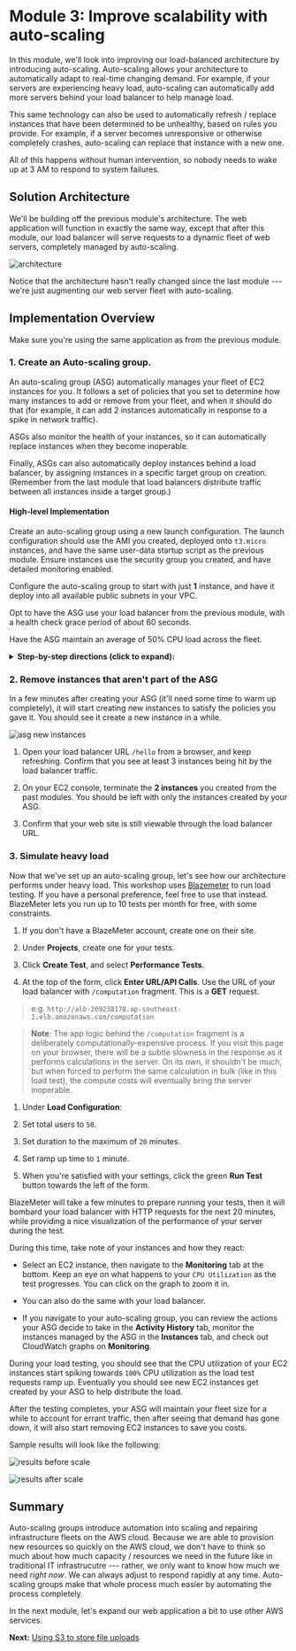 Module 3: Improve scalability with auto-scaling
===

In this module, we'll look into improving our load-balanced architecture by introducing auto-scaling.
Auto-scaling allows your architecture to automatically adapt to real-time changing demand.
For example, if your servers are experiencing heavy load, auto-scaling can automatically add
more servers behind your load balancer to help manage load.

This same technology can also be used to automatically refresh / replace instances that have been
determined to be unhealthy, based on rules you provide. For example, if a server becomes unresponsive or 
otherwise completely crashes, auto-scaling can replace that instance with a new one. 

All of this happens without human intervention, so nobody needs to wake up at 3 AM to respond to 
system failures.


## Solution Architecture

We'll be building off the previous module's architecture.
The web application will function in exactly the same way, except that after this module,
our load balancer will serve requests to a dynamic fleet of web servers, completely managed 
by auto-scaling.

![architecture](__assets/architecture.png)

Notice that the architecture hasn't really changed since the last module --- we're just 
augmenting our web server fleet with auto-scaling.


## Implementation Overview

Make sure you're using the same application as from the previous module.

### 1. Create an Auto-scaling group.

An auto-scaling group (ASG) automatically manages your fleet of EC2 instances for you.
It follows a set of policies that you set to determine how many instances to add or remove from your fleet,
and when it should do that (for example, it can add 2 instances automatically in response to a spike in network traffic).

ASGs also monitor the health of your instances, so it can automatically replace instances when they become inoperable.

Finally, ASGs can also automatically deploy instances behind a load balancer, by assigning instances
in a specific target group on creation. (Remember from the last module that load balancers distribute
traffic between all instances inside a target group.)

#### High-level Implementation

Create an auto-scaling group using a new launch configuration. The launch configuration should use 
the AMI you created, deployed onto `t3.micro` instances, and have the same user-data startup script
as the previous module. Ensure instances use the security group you created, and have
detailed monitoring enabled.

Configure the auto-scaling group to start with just **1** instance, and have it deploy into all
available public subnets in your VPC.

Opt to have the ASG use your load balancer from the previous module, with a health check grace period
of about 60 seconds.

Have the ASG maintain an average of 50% CPU load across the fleet.

<details>
  <summary><strong>Step-by-step directions (click to expand):</strong></summary>
  <p>
1. Navigate to **Auto Scaling Groups** on the left-hand navigation of your EC2 dashboard.
   Click **Create Auto Scaling group** at the top of the resulting screen.

2. Select **Launch Configuration**, and opt to create a new launch configuration. Click **Next**.

> ASGs can use both Launch Configurations and Launch Templates.
> Templates give more options and fine-grained control over your ASGs provisioning, 
> but we'll use Launch Configurations for this workshop. 
> Launch Configurations, while older, are still full-functioned, and will illustrate ASGs 
> just as well in this workshop.

3. Creating a new Launch Configuration looks like creating a new EC2 instance.
   1. Opt to use your custom AMI.
   2. Use a `t3.micro` instance.
   3. Under **Launch Configuration**, give your configuration a name you'll remember.
   4. Also opt in to Enable CloudWatch detailed monitoring.

> Detailed monitoring, among other things, makes your CloudWatch metrics aggregate **per minute**,
> instead of every 5 minutes by default.

   5. Still in **Launch Configuration**, in Advanced Details, make sure you put in the User data startup script we used in Module 02.
   ```
   #!/bin/bash -xe
   exec > >(tee /var/log/user-data.log|logger -t user-data -s 2>/dev/console) 2>&1
   
   curl https://raw.githubusercontent.com/creationix/nvm/master/install.sh | sh
   source /.nvm/nvm.sh
   
   nvm install 8.10
   nvm use 8.10
   npm install -g forever
   
   git clone https://github.com/team-siklab/workshop-simple-webapp.git app
   cd app
   git checkout module-02
   
   npm install
   forever start app.js
   ```

4. When prompted for the security group to use, make sure you select the SG you created for your fleet.

5. After confirming the Launch Configuration details, click **Create launch configuration**.
   This will create the configuration, and you should be brought back into the ASG creation screen.

6. Back in the **Create Auto Scaling Group** wizard, give your ASG a name you'll remember.
   1. Opt to start the ASG with just **1** instance.
   2. Make sure you're deploying into the VPC Network you've used for this workshop, and select all 3 public subnets available in that network.
   3. Under **Advanced Details**, opt to receive traffic from load balancers, then select the target group you created in the previous module. 
   4. Still under **Advanced Details**, switch the Health Check Type to `ELB`, and the grace period to only around `60` seconds.

   ![auto scaling step 1](__assets/asg-step1.png)

7. In the next screen, opt to **Use scaling policies to adjust the capacity of this group**. This will let you use rules to dynamically control the number of instances within the ASG. Let's go with these:
   1. Scale between `1` and `4` instances.
   2. Let's leave **Metric Type** to `Average CPU Utilization`.
   3. Target value at `50`.
   4. Instances need `60` seconds to warm up after scaling.

   ![auto scaling step 2](__assets/asg-step2.png)

8. `Step 3` allows you to configure notifications to let you know when scaling takes place. Let's skip this for now.

9. For tags, add a `Name` tag with a value that you'll remember. You should be able to tell right away that
   this EC2 instance was created by auto-scaling. Make it something only you will think of.

10. When you're satisfied with everything, click **Create Auto Scaling Group** at the last step.
  </p>
</details>


### 2. Remove instances that aren't part of the ASG

In a few minutes after creating your ASG (it'll need some time to warm up completely), it will start creating 
new instances to satisfy the policies you gave it. You should see it create a new instance in a while.

![asg new instances](__assets/asg-initial.png)

1. Open your load balancer URL `/hello` from a browser, and keep refreshing. Confirm that you see at least 3 instances being hit by the load balancer traffic.

2. On your EC2 console, terminate the **2 instances** you created from the past modules. You should be left with only the instances created by your ASG.

3. Confirm that your web site is still viewable through the load balancer URL.


### 3. Simulate heavy load

Now that we've set up an auto-scaling group, let's see how our architecture performs under heavy load.
This workshop uses [Blazemeter](https://blazemeter.com) to run load testing. If you have a personal preference, feel free to use that instead. BlazeMeter lets you run up to 10 tests per month for free, with some constraints.

1. If you don't have a BlazeMeter account, create one on their site.

2. Under **Projects**, create one for your tests. 

3. Click **Create Test**, and select **Performance Tests**.

4. At the top of the form, click **Enter URL/API Calls**. Use the URL of your load balancer with `/computation` fragment. This is a **GET** request.

> e.g. `http://alb-209238178.ap-southeast-1.elb.amazonaws.com/computation`

> **Note**: The app logic behind the `/computation` fragment is a deliberately computationally-expensive process. If you visit this page on your browser, there will be a subtle slowness in the response as it performs calculations in the server. On its own, it shouldn't be much, but when forced to perform the same calculation in bulk (like in this load test), the compute costs will eventually bring the server inoperable. 

1. Under **Load Configuration**:
  1. Set total users to `50`.
  2. Set duration to the maximum of `20` minutes.
  3. Set ramp up time to `1` minute.

2. When you're satisfied with your settings, click the green **Run Test** button towards the left of the form.


BlazeMeter will take a few minutes to prepare running your tests, then it will bombard your load balancer with HTTP requests for the next 20 minutes, while providing a nice visualization of the performance of your server during the test.

During this time, take note of your instances and how they react:

- Select an EC2 instance, then navigate to the **Monitoring** tab at the bottom. Keep an eye on what happens to your `CPU Utilization` as the test progresses. You can click on the graph to zoom it in.

- You can also do the same with your load balancer.

- If you navigate to your auto-scaling group, you can review the actions your ASG decide to take in the **Activity History** tab, monitor the instances managed by the ASG in the **Instances** tab, and check out CloudWatch graphs on **Monitoring**.


During your load testing, you should see that the CPU utilization of your EC2 instances start spiking towards `100%` CPU utilization as the load test requests ramp up. Eventually you should see new EC2 instances get created by your ASG to help distribute the load.

After the testing completes, your ASG will maintain your fleet size for a while to account for errant traffic, then after seeing that demand has gone down, it will also start removing EC2 instances to save you costs.

Sample results will look like the following:

![results before scale](__assets/loadtest-beforescale.png)

![results after scale](__assets/loadtest-afterscale.png)



## Summary

Auto-scaling groups introduce automation into scaling and repairing infrastructure fleets on the AWS cloud.
Because we are able to provision new resources so quickly on the AWS cloud, we don't have to think so much about how much capacity / resources we need in the future like in traditional IT infrastrucutre --- rather, we only want to know how much we need _right now_. We can always adjust to respond rapidly at any time. Auto-scaling groups make that whole process much easier by automating the process completely.

In the next module, let's expand our web application a bit to use other AWS services.


**Next:** [Using S3 to store file uploads](team-siklab/workshop-simple-webapp/tree/module-04)
